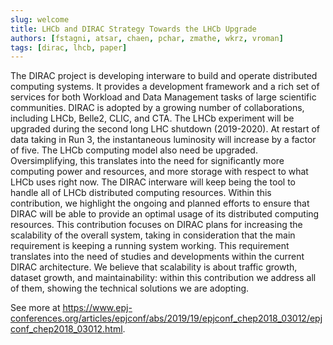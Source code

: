 ```yaml
---
slug: welcome
title: LHCb and DIRAC Strategy Towards the LHCb Upgrade
authors: [fstagni, atsar, chaen, pchar, zmathe, wkrz, vroman]
tags: [dirac, lhcb, paper]
---
```


The DIRAC project is developing interware to build and operate distributed computing systems. It provides a development framework and a rich set of services for both Workload and Data Management tasks of large scientific communities. DIRAC is adopted by a growing number of collaborations, including LHCb, Belle2, CLIC, and CTA. The LHCb experiment will be upgraded during the second long LHC shutdown (2019-2020). At restart of data taking in Run 3, the instantaneous luminosity will increase by a factor of five. The LHCb computing model also need be upgraded. Oversimplifying, this translates into the need for significantly more computing power and resources, and more storage with respect to what LHCb uses right now. The DIRAC interware will keep being the tool to handle all of LHCb distributed computing resources. Within this contribution, we highlight the ongoing and planned efforts to ensure that DIRAC will be able to provide an optimal usage of its distributed computing resources. This contribution focuses on DIRAC plans for increasing the scalability of the overall system, taking in consideration that the main requirement is keeping a running system working. This requirement translates into the need of studies and developments within the current DIRAC architecture. We believe that scalability is about traffic growth, dataset growth, and maintainability: within this contribution we address all of them, showing the technical solutions we are adopting.

See more at https://www.epj-conferences.org/articles/epjconf/abs/2019/19/epjconf_chep2018_03012/epjconf_chep2018_03012.html.
